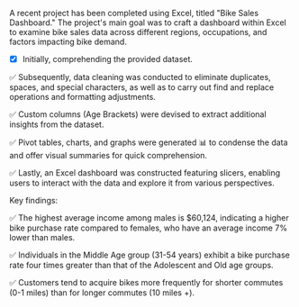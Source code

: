 A recent project has been completed using Excel, titled "Bike Sales Dashboard." The project's main goal was to craft a dashboard within Excel to examine bike sales data across different regions, occupations, and factors impacting bike demand.

- [x]  Initially, comprehending the provided dataset.

✅ Subsequently, data cleaning was conducted to eliminate duplicates, spaces, and special characters, as well as to carry out find and replace operations and formatting adjustments.

✅ Custom columns (Age Brackets) were devised to extract additional insights from the dataset.

✅ Pivot tables, charts, and graphs were generated 📊 to condense the data and offer visual summaries for quick comprehension.

✅ Lastly, an Excel dashboard was constructed featuring slicers, enabling users to interact with the data and explore it from various perspectives.

Key findings:

✅ The highest average income among males is $60,124, indicating a higher bike purchase rate compared to females, who have an average income 7% lower than males.

✅ Individuals in the Middle Age group (31-54 years) exhibit a bike purchase rate four times greater than that of the Adolescent and Old age groups.

✅ Customers tend to acquire bikes more frequently for shorter commutes (0-1 miles) than for longer commutes (10 miles +).

